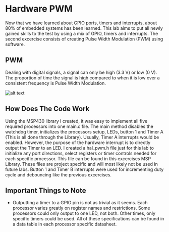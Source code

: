 # Hardware PWM
Now that we have learned about GPIO ports, timers and interrupts, about 80% of embedded systems has been learned. This lab aims to put all newly gained skills to the test by using a mix of GPIO, timers and interrupts. The second excercise consists of creating Pulse Width Modulation (PWM) using software. 

## PWM
Dealing with digital signals, a signal can only be high (3.3 V) or low (0 V). The proportion of time the signal is high compared to when it is low over a consistent frequency is Pulse Width Modulation.

![alt text](https://github.com/RU09342/lab-4-timers-and-pwm-tcsmith20/blob/master/Hardware%20PWM/HW%20PWM.gif) 

## How Does The Code Work
Using the MSP430 library I created, it was easy to implement all five required processors into one main.c file. The main method disables the watchdog timer, initializes the processors setup, LEDs, button 1 and Timer A (This is all done through the Library). Usually, Timer A interrupts would be enabled. However, the purpose of the hardware interrupt is to directly output the Timer to an LED. I created a hal_pwm.h file just for this lab to initialize any port directions, select registers or timer controls needed for each specific processor. This file can be found in this excercises MSP Library. These files are project specific and will most likely not be used in future labs. Button 1 and Timer B interrupts were used for incrementing duty cycle and debouncing like the previous excercises.


## Important Things to Note
* Outputting a timer to a GPIO pin is not as trivial as it seems. Each processor varies greatly on register names and restrictions. Some processors could only output to one LED, not both. Other times, only specific timers could be used. All of these specifications can be found in a data table in each processor specific datasheet.